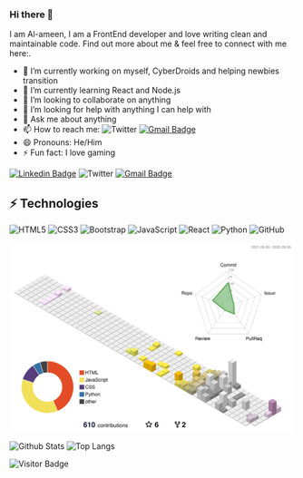 ### Hi there 👋

I am Al-ameen, I am a FrontEnd developer and love writing clean and maintainable code. Find out more about me & feel free to connect with me here:.

- 🔭 I’m currently working on myself, CyberDroids and helping newbies transition
- 🌱 I’m currently learning React and Node.js
- 👯 I’m looking to collaborate on anything 
- 🤔 I’m looking for help with anything I can help with
- 💬 Ask me about anything 
- 📫 How to reach me: ![Twitter](https://img.shields.io/badge/Twitter-%231DA1F2.svg?style=for-the-badge&logo=Twitter&logoColor=white&link=https://www.twitter.com/thetechrat/)
[![Gmail Badge](https://img.shields.io/badge/-alameenthetechrat@gmail.com-c14438?style=flat-square&logo=Gmail&logoColor=white&link=mailto:alameenthetechrat@gmail.com)](mailto:alameenthetechrat@gmail.com)
- 😄 Pronouns: He/Him
- ⚡ Fun fact: I love gaming

[![Linkedin Badge](https://img.shields.io/badge/-thetechrat-blue?style=flat-square&logo=Linkedin&logoColor=white&link=https://www.linkedin.com/in/thetechrat/)](https://www.linkedin.com/in/thetechrat/)
![Twitter](https://img.shields.io/badge/Twitter-%231DA1F2.svg?style=for-the-badge&logo=Twitter&logoColor=white&link=https://www.twitter.com/thetechrat/)
[![Gmail Badge](https://img.shields.io/badge/-alameenthetechrat@gmail.com-c14438?style=flat-square&logo=Gmail&logoColor=white&link=mailto:alameenthetechrat@gmail.com)](mailto:alameenthetechrat@gmail.com)

## ⚡ Technologies

![HTML5](https://img.shields.io/badge/-HTML5-E34F26?style=flat-square&logo=html5&logoColor=white)
![CSS3](https://img.shields.io/badge/-CSS3-1572B6?style=flat-square&logo=css3)
![Bootstrap](https://img.shields.io/badge/-Bootstrap-563D7C?style=flat-square&logo=bootstrap)
![JavaScript](https://img.shields.io/badge/-JavaScript-black?style=flat-square&logo=javascript)
![React](https://img.shields.io/badge/-React-black?style=flat-square&logo=react)
![Python](https://img.shields.io/badge/-Python-black?style=flat-square&logo=Python)
![GitHub](https://img.shields.io/badge/-GitHub-181717?style=flat-square&logo=github)

<!-- [![Ashutosh's github activity graph](https://activity-graph.herokuapp.com/graph?username=thetechrat&theme=react-dark)](https://github.com/ashutosh00710/github-readme-activity-graph) -->
![](./profile-3d-contrib/profile-south-season-animate.svg)


![Github Stats](https://github-readme-stats.vercel.app/api?username=thetechrat&count_private=true&show_icons=true&include_all_commits=true)
![Top Langs](https://github-readme-stats.vercel.app/api/top-langs/?username=thetechrat&hide=TeX&layout=compact)

![Visitor Badge](https://visitor-badge.laobi.icu/badge?page_id=thetechrat.thetechrat)
